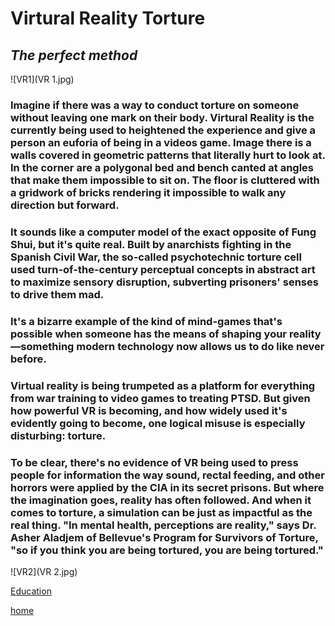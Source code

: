 # **Virtural Reality Torture** 
## *The perfect method* 
![VR1](VR 1.jpg)
### Imagine if there was a way to conduct torture on someone without leaving one mark on their body. Virtural Reality is the currently being used to heightened the experience and give a person an euforia of being in a videos game. Image there is a walls covered in geometric patterns that literally hurt to look at. In the corner are a polygonal bed and bench canted at angles that make them impossible to sit on. The floor is cluttered with a gridwork of bricks rendering it impossible to walk any direction but forward.

### It sounds like a computer model of the exact opposite of Fung Shui, but it's quite real. Built by anarchists fighting in the Spanish Civil War, the so-called psychotechnic torture cell used turn-of-the-century perceptual concepts in abstract art to maximize sensory disruption, subverting prisoners' senses to drive them mad.

### It's a bizarre example of the kind of mind-games that's possible when someone has the means of shaping your reality—something modern technology now allows us to do like never before.

### Virtual reality is being trumpeted as a platform for everything from war training to video games to treating PTSD. But given how powerful VR is becoming, and how widely used it's evidently going to become, one logical misuse is especially disturbing: torture.

### To be clear, there's no evidence of VR being used to press people for information the way sound, rectal feeding, and other horrors were applied by the CIA in its secret prisons. But where the imagination goes, reality has often followed. And when it comes to torture, a simulation can be just as impactful as the real thing. "In mental health, perceptions are reality," says Dr. Asher Aladjem of Bellevue's Program for Survivors of Torture, "so if you think you are being tortured, you are being tortured."

![VR2](VR 2.jpg)

[Education](http://evilciaandnsa.com/?p=77)

[home](https://GonzoBFMC.github.io)
